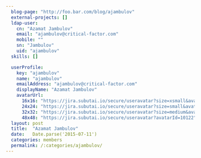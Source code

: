 ```yaml
---
  blog-page: "http://foo.bar.com/blog/ajambulov"
  external-projects: []
  ldap-user: 
    cn: "Azamat Jambulov"
    email: "ajambulov@critical-factor.com"
    mobile: ""
    sn: "Jambulov"
    uid: "ajambulov"
  skills: []

  userProfile: 
    key: "ajambulov"
    name: "ajambulov"
    emailAddress: "ajambulov@critical-factor.com"
    displayName: "Azamat Jambulov"
    avatarUrl: 
      16x16: "https://jira.subutai.io/secure/useravatar?size=xsmall&avatarId=10122"
      24x24: "https://jira.subutai.io/secure/useravatar?size=small&avatarId=10122"
      32x32: "https://jira.subutai.io/secure/useravatar?size=medium&avatarId=10122"
      48x48: "https://jira.subutai.io/secure/useravatar?avatarId=10122"
  layout: post
  title:  "Azamat Jambulov"
  date:   Date.parse('2015-07-11')
  categories: members
  permalink: /:categories/ajambulov/
---
```

